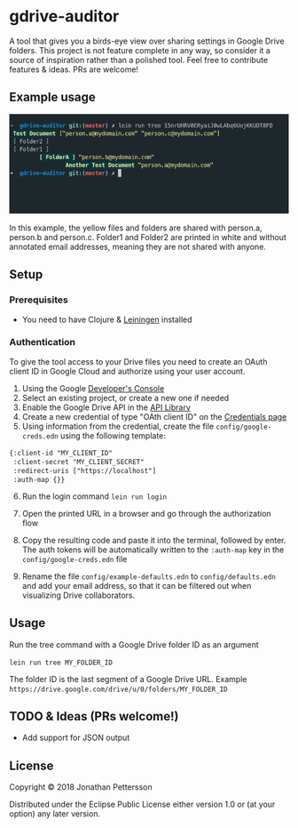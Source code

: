# gdrive-auditor

A tool that gives you a birds-eye view over sharing settings in Google Drive folders. This project is not feature complete in any way, so consider it a source of inspiration rather than a polished tool. Feel free to contribute features & ideas. PRs are welcome!

## Example usage

![Alt text](public/gdrive-auditor.png?raw=true "Example usage")

In this example, the yellow files and folders are shared with person.a, person.b and person.c. Folder1 and Folder2 are printed in white and without annotated email addresses, meaning they are not shared with anyone.

## Setup

### Prerequisites

* You need to have Clojure & [Leiningen](https://leiningen.org/) installed

### Authentication

To give the tool access to your Drive files you need to create an OAuth client ID in Google Cloud and authorize using your user account.

1. Using the Google [Developer's Console](https://console.developers.google.com/)
2. Select an existing project, or create a new one if needed
3. Enable the Google Drive API in the [API Library](https://console.developers.google.com/apis/library)
4. Create a new credential of type "OAth client ID" on the [Credentials page](https://console.developers.google.com/apis/credentials)
5. Using information from the credential, create the file `config/google-creds.edn` using the following template:

```edn
{:client-id "MY_CLIENT_ID"
 :client-secret "MY_CLIENT_SECRET"
 :redirect-uris ["https://localhost"]
 :auth-map {}}
```

6. Run the login command
`lein run login`

7. Open the printed URL in a browser and go through the authorization flow
8. Copy the resulting code and paste it into the terminal, followed by enter. The auth tokens will be automatically written to the `:auth-map` key in the `config/google-creds.edn` file

9. Rename the file `config/example-defaults.edn` to `config/defaults.edn` and add your email address, so that it can be filtered out when visualizing Drive collaborators.

## Usage

Run the tree command with a Google Drive folder ID as an argument

`lein run tree MY_FOLDER_ID`

The folder ID is the last segment of a Google Drive URL. 
Example `https://drive.google.com/drive/u/0/folders/MY_FOLDER_ID`

## TODO & Ideas (PRs welcome!)

* Add support for JSON output

## License

Copyright © 2018 Jonathan Pettersson

Distributed under the Eclipse Public License either version 1.0 or (at
your option) any later version.
 
